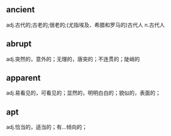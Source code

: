 ## ancient
adj.古代的;古老的;很老的;(尤指埃及、希腊和罗马的)古代人
n.古代人

## abrupt
adj.突然的，意外的；无理的，唐突的；不连贯的；陡峭的

## apparent
adj.易看见的，可看见的；显然的，明明白白的；貌似的，表面的；

## apt
adj.恰当的，适当的；有…倾向的；
